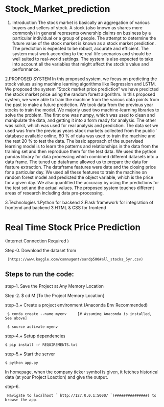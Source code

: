 # Stock_Market_prediction
1. Introduction
   The stock market is basically an aggregation of various buyers and sellers of stock. A stock (also known as shares more commonly) in general represents ownership claims on business by a particular individual or a group of people. The attempt to determine the future value of the stock market is known as a stock market prediction. The prediction is expected to be robust, accurate and efficient. The system must work according to the real-life scenarios and should be well suited to real-world settings. The system is also expected to take into account all the variables that might affect the stock's value and performance.


2.PROPOSED SYSTEM
    In this proposed system, we focus on predicting the stock values using machine learning algorithms like Regression and LSTM. We proposed the system “Stock market price prediction” we have predicted the stock market price using the random forest algorithm. In this proposed system, we were able to train the machine from the various data points from the past to make a future prediction. We took data from the previous year stocks to train the model. We majorly used two machine-learning libraries to solve the problem. The first one was numpy, which was used to clean and manipulate the data, and getting it into a form ready for analysis. The other was scikit, which was used for real analysis and prediction. The data set we used was from the previous years stock markets collected from the public ` database available online, 80 % of data was used to train the machine and the rest 20 % to test the data. The basic approach of the supervised learning model is to learn the patterns and relationships in the data from the training set and then reproduce them for the test data. We used the python pandas library for data processing which combined different datasets into a data frame. The tuned up dataframe allowed us to prepare the data for feature extraction. The dataframe features were date and the closing price for a particular day. We used all these features to train the machine on random forest model and predicted the object variable, which is the price for a given day. We also quantified the accuracy by using the predictions for the test set and the actual values. The proposed system touches different areas of research including data pre-processing.
    
3.Technologies
 1.Python for backend
 2.Flask framework for integration of frontend and backend 
 3.HTML & CSS for frontend
 
 
# Real Time Stock Price Prediction

   (Internet Connection Required )

Step-0.
    Download the dataset from

     (https://www.kaggle.com/camnugent/sandp500#all_stocks_5yr.csv)



## Steps to run the code:

step-1.
     Save the Project at Any Memory Location 

Step-2.
    $ cd M [To the Project Memory Location]


step-3.+ Create a project environment (Anaconda Env Recommended)

     $ conda create --name myenv     [# Assuming Anaconda is installed, See above]

     $ source activate myenv


step-4.+ Setup dependencies

    $ pip install -r REQUIREMENTS.txt


step-5.+ Start the server

    $ python app.py


In homepage, when the company ticker symbol is given, it fetches historical data (at your Project Loaction) and give the output.

step-6.
  
     Navigate to localhost ` http://127.0.0.1:5000/ `(###############) to browse the app.  
